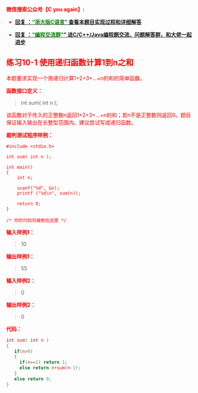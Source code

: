 
<font color='red'> **微信搜索公众号【C you again】:**

- [**回复 ：<font color='green'>“浙大版C语言”</font> 查看本题目实现过程和详细解答** ](  http://gzh.cyouagain.cn/) 
 
- [ **回复 ：<font color='green'>“编程交流群”</font>” 进C/C++/Java编程题交流、问题解答群，和大佬一起进步**  ](  http://cyouagain.cn/    ) 


## 练习10-1 使用递归函数计算1到n之和

本题要求实现一个用递归计算1+2+3+…+n的和的简单函数。

**函数接口定义：**

> int sum( int n );

该函数对于传入的正整数n返回1+2+3+…+n的和；若n不是正整数则返回0。题目保证输入输出在长整型范围内。建议尝试写成递归函数。

**裁判测试程序样例：**

    #include <stdio.h>
    
    int sum( int n );
    
    int main()
    {
        int n;
    
        scanf("%d", &n);
        printf ("%d\n", sum(n));
    
        return 0;
    }
    
    /* 你的代码将被嵌在这里 */

**输入样例1：**

> 10

**输出样例1：**

> 55

**输入样例2：**

> 0

**输出样例2：**

> 0

**代码：**

```c
int sum( int n )
{
   if(n>0)
   {
     if(n==1) return 1;
     else return n+sum(n-1);
   }
   else return 0;
}
```




